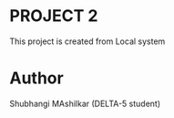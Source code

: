 # PROJECT 2

This project is created from Local system


# Author

Shubhangi MAshilkar (DELTA-5 student)